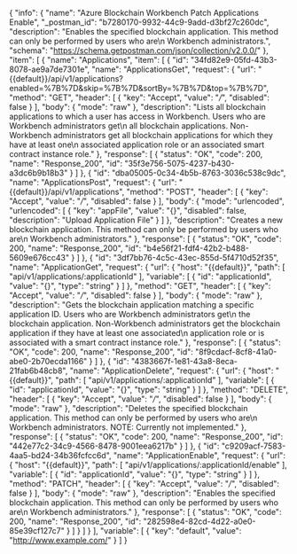 {
  "info": {
    "name": "Azure Blockchain Workbench Patch Applications Enable",
    "_postman_id": "b7280170-9932-44c9-9add-d3bf27c260dc",
    "description": "Enables the specified blockchain application. This method can only be performed by users who are\n             Workbench administrators.",
    "schema": "https://schema.getpostman.com/json/collection/v2.0.0/"
  },
  "item": [
    {
      "name": "Applications",
      "item": [
        {
          "id": "34fd82e9-05fd-43b3-8078-ae9a7de7301e",
          "name": "ApplicationsGet",
          "request": {
            "url": "{{default}}/api/v1/applications?enabled=%7B%7D&skip=%7B%7D&sortBy=%7B%7D&top=%7B%7D",
            "method": "GET",
            "header": [
              {
                "key": "Accept",
                "value": "*/*",
                "disabled": false
              }
            ],
            "body": {
              "mode": "raw"
            },
            "description": "Lists all blockchain applications to which a user has access in Workbench. Users who are Workbench administrators get\n             all blockchain applications. Non-Workbench administrators get all blockchain applications for which they have at least one\n             associated application role or an associated smart contract instance role."
          },
          "response": [
            {
              "status": "OK",
              "code": 200,
              "name": "Response_200",
              "id": "35f3e756-5075-4237-b430-a3dc6b9b18b3"
            }
          ]
        },
        {
          "id": "dba05005-0c34-4b5b-8763-3036c538c9dc",
          "name": "ApplicationsPost",
          "request": {
            "url": "{{default}}/api/v1/applications",
            "method": "POST",
            "header": [
              {
                "key": "Accept",
                "value": "*/*",
                "disabled": false
              }
            ],
            "body": {
              "mode": "urlencoded",
              "urlencoded": [
                {
                  "key": "appFile",
                  "value": "{}",
                  "disabled": false,
                  "description": "Upload Application File"
                }
              ]
            },
            "description": "Creates a new blockchain application. This method can only be performed by users who are\n             Workbench administrators."
          },
          "response": [
            {
              "status": "OK",
              "code": 200,
              "name": "Response_200",
              "id": "b4e56f21-fdf4-42b2-b488-5609e676cc43"
            }
          ]
        },
        {
          "id": "3df7bb76-4c5c-43ec-855d-5f4710d52f35",
          "name": "ApplicationGet",
          "request": {
            "url": {
              "host": "{{default}}",
              "path": [
                "api/v1/applications/:applicationId"
              ],
              "variable": [
                {
                  "id": "applicationId",
                  "value": "{}",
                  "type": "string"
                }
              ]
            },
            "method": "GET",
            "header": [
              {
                "key": "Accept",
                "value": "*/*",
                "disabled": false
              }
            ],
            "body": {
              "mode": "raw"
            },
            "description": "Gets the blockchain application matching a specific application ID. Users who are Workbench administrators get\n             the blockchain application. Non-Workbench administrators get the blockchain application if they have at least one associated\n             application role or is associated with a smart contract instance role."
          },
          "response": [
            {
              "status": "OK",
              "code": 200,
              "name": "Response_200",
              "id": "8f9cdacf-8cf8-41a0-abe0-2b70ecda1166"
            }
          ]
        },
        {
          "id": "4383667f-1e81-43a8-8eca-21fab6b48cb8",
          "name": "ApplicationDelete",
          "request": {
            "url": {
              "host": "{{default}}",
              "path": [
                "api/v1/applications/:applicationId"
              ],
              "variable": [
                {
                  "id": "applicationId",
                  "value": "{}",
                  "type": "string"
                }
              ]
            },
            "method": "DELETE",
            "header": [
              {
                "key": "Accept",
                "value": "*/*",
                "disabled": false
              }
            ],
            "body": {
              "mode": "raw"
            },
            "description": "Deletes the specified blockchain application. This method can only be performed by users who are\n             Workbench administrators. NOTE: Currently not implemented."
          },
          "response": [
            {
              "status": "OK",
              "code": 200,
              "name": "Response_200",
              "id": "442e77c2-34c9-4566-8478-9001eea6217b"
            }
          ]
        },
        {
          "id": "c9209acf-7583-4aa5-bd24-34b36fcfcc6d",
          "name": "ApplicationEnable",
          "request": {
            "url": {
              "host": "{{default}}",
              "path": [
                "api/v1/applications/:applicationId/enable"
              ],
              "variable": [
                {
                  "id": "applicationId",
                  "value": "{}",
                  "type": "string"
                }
              ]
            },
            "method": "PATCH",
            "header": [
              {
                "key": "Accept",
                "value": "*/*",
                "disabled": false
              }
            ],
            "body": {
              "mode": "raw"
            },
            "description": "Enables the specified blockchain application. This method can only be performed by users who are\n             Workbench administrators."
          },
          "response": [
            {
              "status": "OK",
              "code": 200,
              "name": "Response_200",
              "id": "282598e4-82cd-4d22-a0e0-85e39cf127c7"
            }
          ]
        }
      ]
    }
  ],
  "variable": [
    {
      "key": "default",
      "value": "http://www.example.com/"
    }
  ]
}